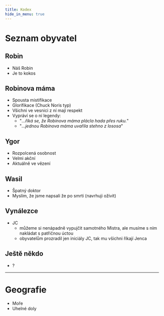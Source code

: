 ```yaml
---
title: Kodex
hide_in_menu: true
---
```


# Seznam obyvatel

## Robin
- Náš Robin
- Je to kokos

## Robinova máma
- Spousta mistifikace
- Glorifikace (Chuck Noris typ)
- Všichni ve vesnici z ní mají respekt
- Vypráví se o ní legendy:
	- "_...říká se, že Robinova máma plácla hada přes ruku._"
	- "_...jednou Robinova máma uvařila stehno z lososa_"

## Ygor
- Rozpolcená osobnost
- Velmi akční
- Aktuálně ve vězení

## Wasil
- Špatný doktor
- Myslím, že jsme napsali že po smrti (navrhuji oživit)

## Vynálezce
- JC
	- můžeme si nenápadně vypujčit samotného Mistra, ale musíme s ním nakládat s patřičnou úctou
	- obyvatelům prozradil jen iniciály JC, tak mu všichni říkají Jenca

## Ještě někdo
- ?

---

# Geografie
- Moře
- Uhelné doly
